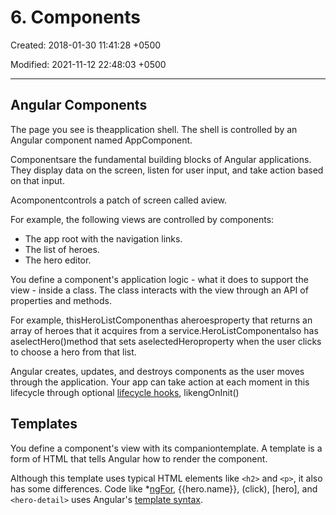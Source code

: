 # 6. Components

Created: 2018-01-30 11:41:28 +0500

Modified: 2021-11-12 22:48:03 +0500

---

## Angular Components

The page you see is theapplication shell. The shell is controlled by an Angular component named AppComponent.

Componentsare the fundamental building blocks of Angular applications. They display data on the screen, listen for user input, and take action based on that input.

Acomponentcontrols a patch of screen called aview.

For example, the following views are controlled by components:

- The app root with the navigation links.
- The list of heroes.
- The hero editor.

You define a component's application logic - what it does to support the view - inside a class. The class interacts with the view through an API of properties and methods.

For example, thisHeroListComponenthas aheroesproperty that returns an array of heroes that it acquires from a service.HeroListComponentalso has aselectHero()method that sets aselectedHeroproperty when the user clicks to choose a hero from that list.

Angular creates, updates, and destroys components as the user moves through the application. Your app can take action at each moment in this lifecycle through optional [lifecycle hooks](https://angular.io/guide/lifecycle-hooks), likengOnInit()

## Templates

You define a component's view with its companiontemplate. A template is a form of HTML that tells Angular how to render the component.

Although this template uses typical HTML elements like `<h2>` and `<p>`, it also has some differences. Code like *[ngFor](https://angular.io/api/common/NgForOf), {{hero.name}}, (click), [hero], and `<hero-detail>` uses Angular's [template syntax](https://angular.io/guide/template-syntax).
